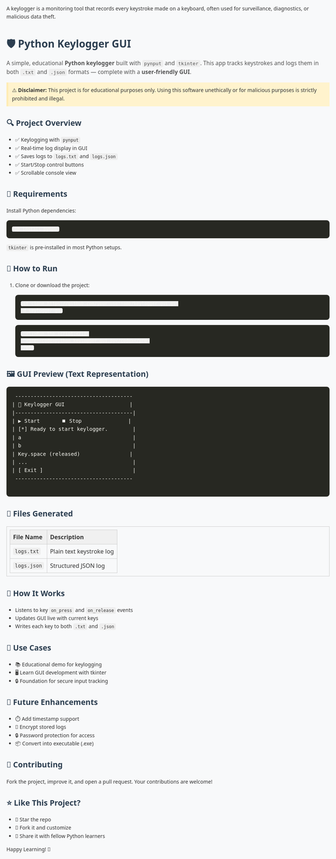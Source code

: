 A keylogger is a monitoring tool that records every keystroke made on a keyboard, often used for surveillance, diagnostics, or malicious data theft.

<!DOCTYPE html>
<html lang="en">
<head>
  <meta charset="UTF-8">
  <title>🛡️ Python Keylogger GUI</title>
  <style>
    body {
      font-family: 'Segoe UI', Tahoma, Geneva, Verdana, sans-serif;
      background-color: #f8f9fa;
      color: #333;
      line-height: 1.6;
      padding: 40px;
      max-width: 900px;
      margin: auto;
    }
    h1, h2, h3 {
      color: #2c3e50;
    }
    pre {
      background: #272822;
      color: #f8f8f2;
      padding: 15px;
      border-radius: 8px;
      overflow-x: auto;
    }
    code {
      background: #eee;
      padding: 2px 5px;
      border-radius: 4px;
    }
    .tagline {
      font-size: 1.1em;
      color: #555;
    }
    table {
      width: 100%;
      border-collapse: collapse;
      margin-top: 10px;
    }
    table, th, td {
      border: 1px solid #ccc;
      padding: 8px;
      text-align: left;
    }
    th {
      background: #f0f0f0;
    }
    .note {
      background: #fff3cd;
      padding: 10px;
      border-left: 5px solid #ffecb5;
      margin-top: 15px;
    }
    .section {
      margin-bottom: 30px;
    }
  </style>
</head>
<body>

  <h1>🛡️ Python Keylogger GUI</h1>
  <p class="tagline">
    A simple, educational <strong>Python keylogger</strong> built with <code>pynput</code> and <code>tkinter</code>. This app tracks keystrokes and logs them in both <code>.txt</code> and <code>.json</code> formats — complete with a <strong>user-friendly GUI</strong>.
  </p>

  <div class="note">
    ⚠️ <strong>Disclaimer:</strong> This project is for educational purposes only. Using this software unethically or for malicious purposes is strictly prohibited and illegal.
  </div>

  <div class="section">
    <h2>🔍 Project Overview</h2>
    <ul>
      <li>✅ Keylogging with <code>pynput</code></li>
      <li>✅ Real-time log display in GUI</li>
      <li>✅ Saves logs to <code>logs.txt</code> and <code>logs.json</code></li>
      <li>✅ Start/Stop control buttons</li>
      <li>✅ Scrollable console view</li>
    </ul>
  </div>

  <div class="section">
    <h2>🧰 Requirements</h2>
    <p>Install Python dependencies:</p>
    <pre><code>pip install pynput</code></pre>
    <p><code>tkinter</code> is pre-installed in most Python setups.</p>
  </div>

  <div class="section">
    <h2>🚀 How to Run</h2>
    <ol>
      <li>Clone or download the project:</li>
      <pre><code>git clone https://github.com/your-username/keylogger-gui.git
cd keylogger-gui</code></pre>

      <li>Run the script:</li>
      <pre><code>python keylogger_gui.py</code></pre>
    </ol>
  </div>

  <div class="section">
    <h2>🖼️ GUI Preview (Text Representation)</h2>
    <pre>
 --------------------------------------
| 🔐 Keylogger GUI                     |
|--------------------------------------|
| ▶️ Start       ⏹️ Stop               |
| [*] Ready to start keylogger.        |
| a                                    |
| b                                    |
| Key.space (released)                |
| ...                                  |
| [ Exit ]                             |
 --------------------------------------
    </pre>
  </div>

  <div class="section">
    <h2>📂 Files Generated</h2>
    <table>
      <thead>
        <tr><th>File Name</th><th>Description</th></tr>
      </thead>
      <tbody>
        <tr><td><code>logs.txt</code></td><td>Plain text keystroke log</td></tr>
        <tr><td><code>logs.json</code></td><td>Structured JSON log</td></tr>
      </tbody>
    </table>
  </div>

  <div class="section">
    <h2>🧠 How It Works</h2>
    <ul>
      <li>Listens to key <code>on_press</code> and <code>on_release</code> events</li>
      <li>Updates GUI live with current keys</li>
      <li>Writes each key to both <code>.txt</code> and <code>.json</code></li>
    </ul>
  </div>

  <div class="section">
    <h2>🧪 Use Cases</h2>
    <ul>
      <li>📚 Educational demo for keylogging</li>
      <li>🖥️ Learn GUI development with tkinter</li>
      <li>🔒 Foundation for secure input tracking</li>
    </ul>
  </div>

  <div class="section">
    <h2>📌 Future Enhancements</h2>
    <ul>
      <li>⏱️ Add timestamp support</li>
      <li>🔐 Encrypt stored logs</li>
      <li>🔒 Password protection for access</li>
      <li>📦 Convert into executable (.exe)</li>
    </ul>
  </div>

  <div class="section">
    <h2>🤝 Contributing</h2>
    <p>Fork the project, improve it, and open a pull request. Your contributions are welcome!</p>
  </div>

  <div class="section">
    <h2>⭐ Like This Project?</h2>
    <ul>
      <li>🌟 Star the repo</li>
      <li>🍴 Fork it and customize</li>
      <li>📣 Share it with fellow Python learners</li>
    </ul>
    <p>Happy Learning! 🙌</p>
  </div>

</body>
</html>

